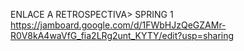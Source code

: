 ENLACE A RETROSPECTIVA> SPRING 1
https://jamboard.google.com/d/1FWbHJzQeGZAMr-R0V8kA4waVfG_fia2LRg2unt_KYTY/edit?usp=sharing